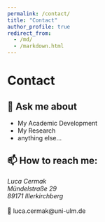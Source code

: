 ```yaml
---
permalink: /contact/
title: "Contact"
author_profile: true
redirect_from: 
  - /md/
  - /markdown.html
---
```


# Contact

## 💬 Ask me about ## 
* My Academic Development
* My Research
* anything else...

## 📫 How to reach me: ## 

<address>
Luca Cermak <br /> Mündelstraße 29 <br /> 89171 Illerkirchberg <br />
</address>
<br />
📧 luca.cermak@uni-ulm.de
